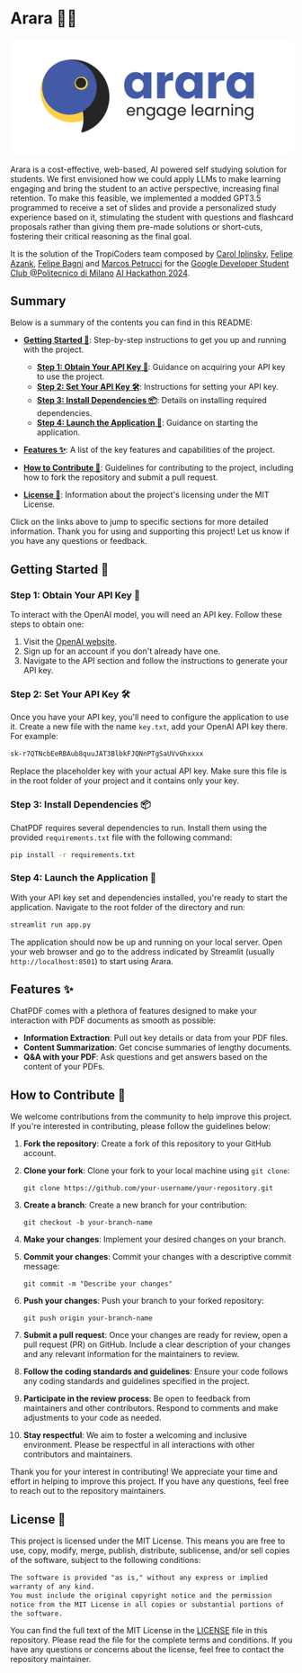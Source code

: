 # Arara 📄🦜

![Project Logo](images/logo.png)


Arara is a cost-effective, web-based, AI powered self studying solution for students. We first
envisioned how we could apply LLMs to make learning engaging and bring the student to an active
perspective, increasing final retention. To make this feasible, we implemented a modded GPT3.5
programmed to receive a set of slides and provide a personalized study experience based on it,
stimulating the student with questions and flashcard proposals rather than giving them pre-made
solutions or short-cuts, fostering their critical reasoning as the final goal.

It is the solution of the TropiCoders team composed by [Carol Iplinsky](https://www.linkedin.com/in/caroliplinsky/), [Felipe Azank](https://www.linkedin.com/in/felipeazank/?locale=en_US), [Felipe Bagni](https://www.linkedin.com/in/felipe-bagni/) and [Marcos Petrucci](https://www.linkedin.com/in/marcospetrucci/) for the [Google Developer Student Club @Politecnico di Milano](https://gdsc.community.dev/polytechnic-university-of-milano-milan-italy/) [AI Hackathon 2024](https://gdsc.community.dev/events/details/developer-student-clubs-politecnico-di-milano-presents-gdsc-ai-hack-2024/).

## Summary

 Below is a summary of the contents you can find in this README:

- **[Getting Started 🚀](#getting-started-🚀)**: Step-by-step instructions to get you up and running with the project.
    - **[Step 1: Obtain Your API Key 🔑](#step-1-obtain-your-api-key-🔑)**: Guidance on acquiring your API key to use the project.
    - **[Step 2: Set Your API Key 🛠️](#step-2-set-your-api-key-🛠️)**: Instructions for setting your API key.
    - **[Step 3: Install Dependencies 📦](#step-3-install-dependencies-📦)**: Details on installing required dependencies.
    - **[Step 4: Launch the Application 🌟](#step-4-launch-the-application-🌟)**: Guidance on starting the application.

- **[Features ✨](#features-✨)**: A list of the key features and capabilities of the project.

- **[How to Contribute 🤝](#how-to-contribute-🤝)**: Guidelines for contributing to the project, including how to fork the repository and submit a pull request.

- **[License 📝](#license-📝)**: Information about the project's licensing under the MIT License.

Click on the links above to jump to specific sections for more detailed information. Thank you for using and supporting this project! Let us know if you have any questions or feedback.

## Getting Started 🚀

### Step 1: Obtain Your API Key 🔑

To interact with the OpenAI model, you will need an API key. Follow these steps to obtain one:

1. Visit the [OpenAI website](https://openai.com).
2. Sign up for an account if you don't already have one.
3. Navigate to the API section and follow the instructions to generate your API key.

### Step 2: Set Your API Key 🛠️

Once you have your API key, you'll need to configure the application to use it. Create a new file with the name `key.txt`, add your OpenAI API key there. For example:

```txt
sk-r7QTNcbEeRBAub8quuJAT3BlbkFJQNnPTgSaUVvGhxxxx
```

Replace the placeholder key with your actual API key. Make sure this file is in the root folder of your project and it contains only your key.

### Step 3: Install Dependencies 📦

ChatPDF requires several dependencies to run. Install them using the provided `requirements.txt` file with the following command:

```bash
pip install -r requirements.txt
```

### Step 4: Launch the Application 🌟

With your API key set and dependencies installed, you're ready to start the application. Navigate to the root folder of the directory and run:

```bash
streamlit run app.py
```

The application should now be up and running on your local server. Open your web browser and go to the address indicated by Streamlit (usually `http://localhost:8501`) to start using Arara.

## Features ✨

ChatPDF comes with a plethora of features designed to make your interaction with PDF documents as smooth as possible:

- **Information Extraction**: Pull out key details or data from your PDF files.
- **Content Summarization**: Get concise summaries of lengthy documents.
- **Q&A with your PDF**: Ask questions and get answers based on the content of your PDFs.

## How to Contribute 🤝

We welcome contributions from the community to help improve this project. If you're interested in contributing, please follow the guidelines below:

1. **Fork the repository**: Create a fork of this repository to your GitHub account.

2. **Clone your fork**: Clone your fork to your local machine using `git clone`:

    ```shell
    git clone https://github.com/your-username/your-repository.git
    ```

3. **Create a branch**: Create a new branch for your contribution:

    ```shell
    git checkout -b your-branch-name
    ```

4. **Make your changes**: Implement your desired changes on your branch.

5. **Commit your changes**: Commit your changes with a descriptive commit message:

    ```shell
    git commit -m "Describe your changes"
    ```

6. **Push your changes**: Push your branch to your forked repository:

    ```shell
    git push origin your-branch-name
    ```

7. **Submit a pull request**: Once your changes are ready for review, open a pull request (PR) on GitHub. Include a clear description of your changes and any relevant information for the maintainers to review.

8. **Follow the coding standards and guidelines**: Ensure your code follows any coding standards and guidelines specified in the project.

9. **Participate in the review process**: Be open to feedback from maintainers and other contributors. Respond to comments and make adjustments to your code as needed.

10. **Stay respectful**: We aim to foster a welcoming and inclusive environment. Please be respectful in all interactions with other contributors and maintainers.

Thank you for your interest in contributing! We appreciate your time and effort in helping to improve this project. If you have any questions, feel free to reach out to the repository maintainers.

## License 📝

This project is licensed under the MIT License. This means you are free to use, copy, modify, merge, publish, distribute, sublicense, and/or sell copies of the software, subject to the following conditions:

    The software is provided "as is," without any express or implied warranty of any kind.
    You must include the original copyright notice and the permission notice from the MIT License in all copies or substantial portions of the software.

You can find the full text of the MIT License in the [LICENSE](LICENSE) file in this repository. Please read the file for the complete terms and conditions. If you have any questions or concerns about the license, feel free to contact the repository maintainer.
